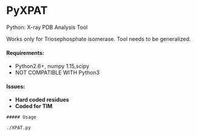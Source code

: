 # PyXPAT
Python: X-ray PDB Analysis Tool

Works only for Triosephosphate isomerase. Tool needs to be generalized.

#### **Requirements**:
- Python2.6+, numpy 1.15,scipy
- NOT COMPATIBLE WITH Python3

#### **Issues**:
- **Hard coded residues**
- **Coded for TIM**
```
##### Usage
```
	./XPAT.py
```

